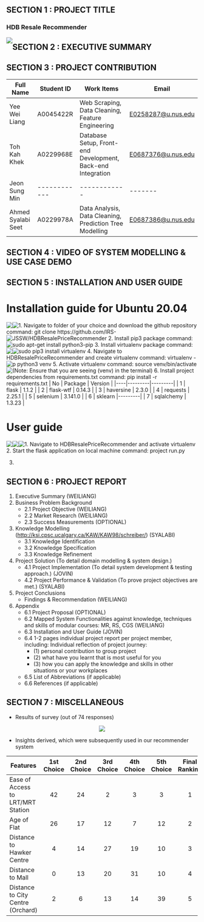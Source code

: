 ## SECTION 1 : PROJECT TITLE
### HDB Resale Recommender
<img src="Miscellaneous/Images/Poster.png?raw=true" style="float: left; margin-right: 0px;" />

## SECTION 2 : EXECUTIVE SUMMARY

## SECTION 3 : PROJECT CONTRIBUTION

| Full Name | Student ID | Work Items | Email |
|-----------|------------|------------|-------|
|Yee Wei Liang|A0045422R|Web Scraping, Data Cleaning, Feature Engineering |E0258287@u.nus.edu|
|Toh Kah Khek|A0229968E|Database Setup, Front-end Development, Back-end Integration|E0687376@u.nus.edu|
|Jeon Sung Min|------------|------------|-------|
|Ahmed Syalabi Seet|A0229978A|Data Analysis, Data Cleaning, Prediction Tree Modelling|E0687386@u.nus.edu|

## SECTION 4 : VIDEO OF SYSTEM MODELLING & USE CASE DEMO

## SECTION 5 : INSTALLATION AND USER GUIDE
# Installation guide for Ubuntu 20.04
<img src="Miscellaneous/Install Guide/Step1-1.png?raw=true" style="float: left; margin-right: 0px;" />
<img src="Miscellaneous/Install Guide/Step1-2.png?raw=true" style="float: left; margin-right: 0px;" />
1. Navigate to folder of your choice and download the github repository
   command: git clone https://github.com/IRS-JSSW/HDBResalePriceRecommender

<img src="Miscellaneous/Install Guide/Step2.png?raw=true" style="float: left; margin-right: 0px;" />
2. Install pip3 package
   command: sudo apt-get install python3-pip

<img src="Miscellaneous/Install Guide/Step3.png?raw=true" style="float: left; margin-right: 0px;" />
3. Install virtualenv package
   command: sudo pip3 install virtualenv

<img src="Miscellaneous/Install Guide/Step4-1.png?raw=true" style="float: left; margin-right: 0px;" />
<img src="Miscellaneous/Install Guide/Step4-2.png?raw=true" style="float: left; margin-right: 0px;" />
4. Navigate to HDBResalePriceRecommender and create virtualenv
   command: virtualenv -p python3 venv

<img src="Miscellaneous/Install Guide/Step5.png?raw=true" style="float: left; margin-right: 0px;" />
5. Activate virtualenv
   command: source venv/bin/activate
   (Note: Ensure that you are seeing (venv) in the terminal)

<img src="Miscellaneous/Install Guide/Step6.png" style="float: left; margin-right: 0px;" />
6. Install project dependencies from requirements.txt
   command: pip install -r requirements.txt
   | No | Package | Version |
   |----|---------|---------|
   | 1 | flask | 1.1.2 |
   | 2 | flask-wtf | 0.14.3 |
   | 3 | haversine | 2.3.0 |
   | 4 | requests | 2.25.1 |
   | 5 | selenium | 3.141.0 |
   | 6 | sklearn |---------|
   | 7 | sqlalchemy | 1.3.23 |

# User guide
<img src="Miscellaneous/User Guide/Step1-1.png" style="float: left; margin-right: 0px;" />
<img src="Miscellaneous/User Guide/Step1-2.png" style="float: left; margin-right: 0px;" />
1. Navigate to HDBResalePriceRecommender and activate virtualenv

<img src="Miscellaneous/User Guide/Step2.png" style="float: left; margin-right: 0px;" />
2. Start the flask application on local machine
   command: project run.py

3. 

## SECTION 6 : PROJECT REPORT

1. Executive Summary (WEILIANG)
2. Business Problem Background
    - 2.1   Project Objective (WEILIANG)
    - 2.2   Market Research (WEILIANG)
    - 2.3   Success Measurements (OPTIONAL)
3. Knowledge Modelling (http://ksi.cpsc.ucalgary.ca/KAW/KAW98/schreiber/) (SYALABI)
    - 3.1   Knowledge Identification 
    - 3.2   Knowledge Specification
    - 3.3   Knowledge Refinement
4. Project Solution (To detail domain modelling & system design.)
    - 4.1   Project Implementation (To detail system development & testing approach.) (JOVIN)
    - 4.2   Project Performance & Validation (To prove project objectives are met.) (SYALABI)
5. Project Conclusions
    - Findings & Recommendation (WEILIANG)
6. Appendix 
    - 6.1   Project Proposal (OPTIONAL)
    - 6.2   Mapped System Functionalities against knowledge, techniques and skills of modular courses: MR, RS, CGS (WEILIANG)
    - 6.3   Installation and User Guide (JOVIN)
    - 6.4   1-2 pages individual project report per project member, including: Individual reflection of project journey:
      - (1) personal contribution to group project 
      - (2) what have you learnt that is most useful for you 
      - (3) how you can apply the knowledge and skills in other situations or your workplaces
    - 6.5   List of Abbreviations (if applicable)
    - 6.6   References (if applicable)

## SECTION 7 : MISCELLANEOUS

- Results of survey (out of 74 responses)

<p align='center'> 
    <img src="https://user-images.githubusercontent.com/70024666/115525076-58f87d80-a2c1-11eb-96b0-356861c7f4c1.png">
</p>

- Insights derived, which were subsequently used in our recommender system

| Features | 1st Choice | 2nd Choice | 3rd Choice | 4th Choice | 5th Choice | Final Ranking |
|----------|:----------:|:----------:|:----------:|:----------:|:----------:|:-------------:|
|Ease of Access to LRT/MRT Station|42|24|2|3|3|1|
|Age of Flat|26|17|12|7|12|2|
|Distance to Hawker Centre|4|14|27|19|10|3|
|Distance to Mall|0|13|20|31|10|4|
|Distance to City Centre (Orchard)|2|6|13|14|39|5|
